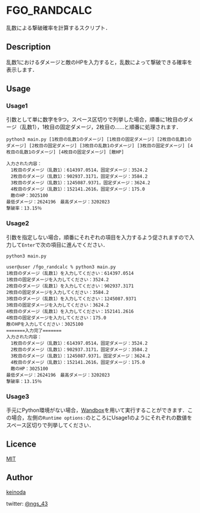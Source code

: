 FGO_RANDCALC
====

乱数による撃破確率を計算するスクリプト．

## Description

乱数1におけるダメージと敵のHPを入力すると，乱数によって撃破できる確率を表示します．

## Usage
### Usage1
引数として単に数字を9つ，スペース区切りで列挙した場合，順番に1枚目のダメージ（乱数1），1枚目の固定ダメージ，2枚目の……と順番に処理されます．

```sh:code
python3 main.py [1枚目の乱数1のダメージ] [1枚目の固定ダメージ] [2枚目の乱数1のダメージ] [2枚目の固定ダメージ] [3枚目の乱数1のダメージ] [3枚目の固定ダメージ] [4枚目の乱数1のダメージ] [4枚目の固定ダメージ] [敵HP]
```

```text:output
入力された内容：
　1枚目のダメージ（乱数1）：614397.0514，固定ダメージ：3524.2
　2枚目のダメージ（乱数1）：902937.3171，固定ダメージ：3584.2
　3枚目のダメージ（乱数1）：1245087.9371，固定ダメージ：3624.2
　4枚目のダメージ（乱数1）：152141.2616，固定ダメージ：175.0
　敵のHP：3025100
最低ダメージ：2624196　最高ダメージ：3202023
撃破率：13.15％
```
### Usage2
引数を指定しない場合，順番にそれぞれの項目を入力するよう促されますので入力して`Enter`で次の項目に進んでください．

```sh
python3 main.py
```

```text
user@user /fgo_randcalc % python3 main.py
1枚目のダメージ（乱数1）を入力してください：614397.0514
1枚目の固定ダメージを入力してください：3524.2
2枚目のダメージ（乱数1）を入力してください：902937.3171
2枚目の固定ダメージを入力してください：3584.2
3枚目のダメージ（乱数1）を入力してください：1245087.9371
3枚目の固定ダメージを入力してください：3624.2
4枚目のダメージ（乱数1）を入力してください：152141.2616
4枚目の固定ダメージを入力してください：175.0
敵のHPを入力してください：3025100
=======入力完了=======
入力された内容：
　1枚目のダメージ（乱数1）：614397.0514，固定ダメージ：3524.2
　2枚目のダメージ（乱数1）：902937.3171，固定ダメージ：3584.2
　3枚目のダメージ（乱数1）：1245087.9371，固定ダメージ：3624.2
　4枚目のダメージ（乱数1）：152141.2616，固定ダメージ：175.0
　敵のHP：3025100
最低ダメージ：2624196　最高ダメージ：3202023
撃破率：13.15％
```

### Usage3

手元にPython環境がない場合，[Wandbox](https://wandbox.org/permlink/t0wA34zB706iSHCT)を用いて実行することができます．この場合，左側の`Runtime options:`のところにUsage1のようにそれぞれの数値をスペース区切りで列挙してください．

## Licence

[MIT](https://github.com/tcnksm/tool/blob/master/LICENCE)

## Author

[keinoda](https://github.com/keinoda)

twitter: [@ngs_43](https://twitter.com/ngs_43)